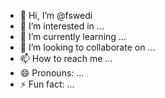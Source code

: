 - 👋 Hi, I’m @fswedi
- 👀 I’m interested in ...
- 🌱 I’m currently learning ...
- 💞️ I’m looking to collaborate on ...
- 📫 How to reach me ...
- 😄 Pronouns: ...
- ⚡ Fun fact: ...

<!---
fswedi/fswedi is a ✨ special ✨ repository because its `README.md` (this file) appears on your GitHub profile.
You can click the Preview link to take a look at your changes.
--->
